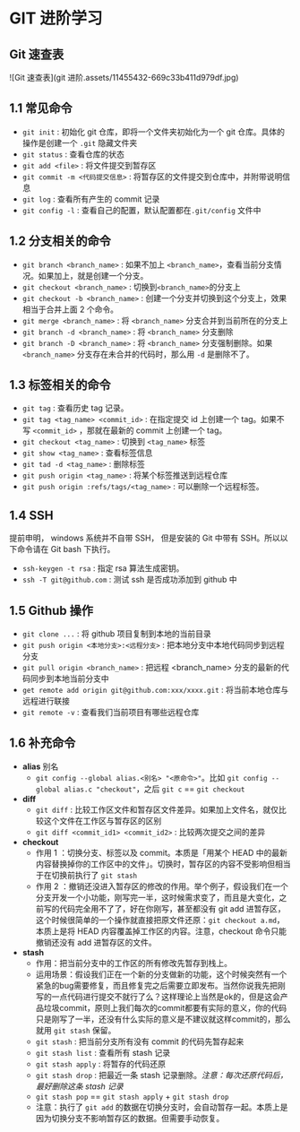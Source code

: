 

# GIT 进阶学习

## Git 速查表

![Git 速查表](git 进阶.assets/11455432-669c33b411d979df.jpg)



## 1.1 常见命令

- `git init` : 初始化 git 仓库，即将一个文件夹初始化为一个 git 仓库。具体的操作是创建一个 `.git` 隐藏文件夹
- `git status` : 查看仓库的状态
- `git add <file>` : 将文件提交到暂存区
- `git commit -m <代码提交信息>` : 将暂存区的文件提交到仓库中，并附带说明信息
- `git log` : 查看所有产生的 commit 记录
- `git config -l` : 查看自己的配置，默认配置都在`.git/config` 文件中

## 1.2 分支相关的命令

- `git branch <branch_name>` : 如果不加上 `<branch_name>`，查看当前分支情况。如果加上，就是创建一个分支。
- `git checkout <branch_name>` : 切换到`<branch_name>`的分支上
- `git checkout -b <branch_name>` : 创建一个分支并切换到这个分支上，效果相当于合并上面 2 个命令。
- `git merge <branch_name>` : 将 `<branch_name>` 分支合并到当前所在的分支上
- `git branch -d <branch_name>` : 将 `<branch_name>` 分支删除
- `git branch -D <branch_name>` : 将 `<branch_name>` 分支强制删除。如果 `<branch_name>` 分支存在未合并的代码时，那么用 `-d` 是删除不了。

## 1.3 标签相关的命令

- `git tag` : 查看历史 tag 记录。
- `git tag <tag_name> <commit_id>` : 在指定提交 id 上创建一个 tag。如果不写 `<commit_id>` ，那就在最新的 commit 上创建一个 tag。
- `git checkout <tag_name>` : 切换到 `<tag_name>` 标签
- `git show <tag_name>` : 查看标签信息
- `git tad -d <tag_name>` : 删除标签
- `git push origin <tag_name>` : 将某个标签推送到远程仓库
- `git push origin :refs/tags/<tag_name>` : 可以删除一个远程标签。

## 1.4 SSH

提前申明， windows 系统并不自带 SSH， 但是安装的 Git 中带有 SSH。所以以下命令请在 Git bash 下执行。

- `ssh-keygen -t rsa` : 指定 rsa 算法生成密钥。
- `ssh -T git@github.com` : 测试 ssh 是否成功添加到 github 中

## 1.5 Github 操作

- `git clone ...` : 将 github 项目复制到本地的当前目录
- `git push origin <本地分支>:<远程分支>` : 把本地分支中本地代码同步到远程分支
- `git pull origin <branch_name>` : 把远程 <branch_name> 分支的最新的代码同步到本地当前分支中
- `get remote add origin git@github.com:xxx/xxxx.git` : 将当前本地仓库与远程进行联接
- `git remote -v` : 查看我们当前项目有哪些远程仓库

## 1.6 补充命令

- **alias** 别名
  - `git config --global alias.<别名> "<原命令>"`。比如 `git config --global alias.c "checkout"`，之后 `git c` == `git checkout`
- **diff**
  - `git diff` : 比较工作区文件和暂存区文件差异。如果加上文件名，就仅比较这个文件在工作区与暂存区的区别
  - `git diff <commit_id1> <commit_id2>` : 比较两次提交之间的差异
- **checkout**
  - 作用 1 ：切换分支、标签以及 commit。本质是「用某个 HEAD 中的最新内容替换掉你的工作区中的文件」。切换时，暂存区的内容不受影响但相当于在切换前执行了 `git stash`
  - 作用 2 ：撤销还没进入暂存区的修改的作用。举个例子，假设我们在一个分支开发一个小功能，刚写完一半，这时候需求变了，而且是大变化，之前写的代码完全用不了了，好在你刚写，甚至都没有 git add 进暂存区，这个时候很简单的一个操作就直接把原文件还原：`git checkout a.md`，本质上是将 HEAD 内容覆盖掉工作区的内容。注意，checkout 命令只能撤销还没有 add 进暂存区的文件。
- **stash**
  - 作用：把当前分支中的工作区的所有修改先暂存到栈上。
  - 运用场景：假设我们正在一个新的分支做新的功能，这个时候突然有一个紧急的bug需要修复，而且修复完之后需要立即发布。当然你说我先把刚写的一点代码进行提交不就行了么？这样理论上当然是ok的，但是这会产品垃圾commit，原则上我们每次的commit都要有实际的意义，你的代码只是刚写了一半，还没有什么实际的意义是不建议就这样commit的，那么就用 `git stash` 保留。
  - `git stash` : 把当前分支所有没有 commit 的代码先暂存起来
  - `git stash list` : 查看所有 stash 记录
  - `git stash apply` : 将暂存的代码还原
  - `git stash drop` : 把最近一条 stash 记录删除。*注意：每次还原代码后，最好删除这条 stash 记录*
  - `git stash pop` == `git stash apply` + `git stash drop`
  - 注意：执行了 `git add` 的数据在切换分支时，会自动暂存一起。本质上是因为切换分支不影响暂存区的数据。但需要手动恢复。